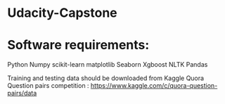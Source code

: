 # Udacity-Capstone

# Software requirements:

Python
Numpy
scikit-learn
matplotlib
Seaborn
Xgboost
NLTK
Pandas

Training and testing data should be downloaded from Kaggle Quora Question pairs competition : https://www.kaggle.com/c/quora-question-pairs/data

